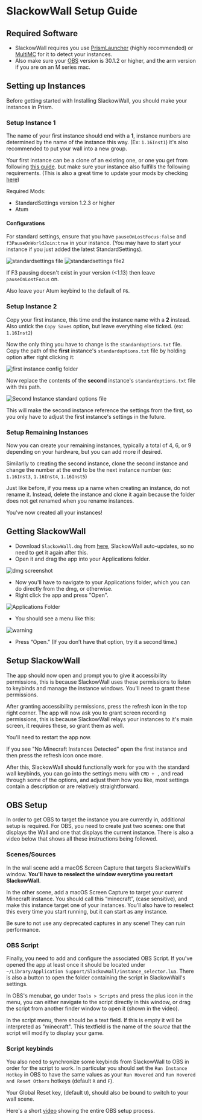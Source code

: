 # SlackowWall Setup Guide

## Required Software
- SlackowWall requires you use [PrismLauncher](https://prismlauncher.org) (highly recommended) or [MultiMC](https://multimc.org) for it to detect your instances.
- Also make sure your [OBS](https://obsproject.com/) version is 30.1.2 or higher, and the arm version if you are on an M series mac.

## Setting up Instances
Before getting started with Installing SlackowWall, you should make your instances in Prism.

### Setup Instance 1

The name of your first instance should end with a **1**, instance numbers are determined by the name of the instance this way. (Ex: `1.16Inst1`) it's also recommended to put your wall into a new group.

Your first instance can be a clone of an existing one, or one you get from following [this guide](https://www.youtube.com/watch?v=GomIeW5xdBM). but make sure your instance also fulfills the following requirements. (This is also a great time to update your mods by checking [here](https://mods.tildejustin.dev/))

Required Mods:
- StandardSettings version 1.2.3 or higher
- Atum

#### Configurations
For standard settings, ensure that you have `pauseOnLostFocus:false` and `f3PauseOnWorldJoin:true` in your instance. (You may have to start your instance if you just added the latest StandardSettings).

![standardsettings file](images/standard1.png)
![standardsettings file2](images/standard2.png)

If F3 pausing doesn't exist in your version (<1.13) then leave `pauseOnLostFocus` on.

Also leave your Atum keybind to the default of `F6`.

### Setup Instance 2
Copy your first instance, this time end the instance name with a **2** instead. Also untick the `Copy Saves` option, but leave everything else ticked. (ex: `1.16Inst2`)

Now the only thing you have to change is the `standardoptions.txt` file. Copy the path of the **first** instance's `standardoptions.txt` file by holding option after right clicking it:

![first instance config folder](images/copyPath.png)

Now replace the contents of the **second** instance's `standardoptions.txt` file with this path.

![Second Instance standard options file](images/inst2standard.png)

This will make the second instance reference the settings from the first, so you only have to adjust the first instance's settings in the future.

### Setup Remaining Instances
Now you can create your remaining instances, typically a total of 4, 6, or 9 depending on your hardware, but you can add more if desired.

Similarlly to creating the second instance, clone the second instance and change the number at the end to be the next instance number (ex: `1.16Inst3`, `1.16Inst4`, `1.16Inst5`)

Just like before, if you mess up a name when creating an instance, do not rename it. Instead, delete the instance and clone it again because the folder does not get renamed when you rename instances.

You've now created all your instances!

## Getting SlackowWall
- Download `SlackowWall.dmg` from [here](https://github.com/Slackow/SlackowWall/releases/latest/), SlackowWall auto-updates, so no need to get it again after this.
- Open it and drag the app into your Applications folder.

![dmg screenshot](images/dmg.png)

- Now you'll have to navigate to your Applications folder, which you can do directly from the dmg, or otherwise.
- Right click the app and press "Open".

![Applications Folder](images/openSlackowWall.png)

- You should see a menu like this:

![warning](images/SlackowWallWarning.png)

- Press “Open.” (If you don’t have that option, try it a second time.)

## Setup SlackowWall

The app should now open and prompt you to give it accessibility permissions, this is because SlackowWall uses these permissions to listen to keybinds and manage the instance windows. You'll need to grant these permissions.

After granting accessibility permissions, press the refresh icon in the top right corner. The app will now ask you to grant screen recording permissions, this is because SlackowWall relays your instances to it's main screen, it requires these, so grant them as well.

You'll need to restart the app now.

If you see "No Minecraft Instances Detected" open the first instance and then press the refresh icon once more.

After this, SlackowWall should functionally work for you with the standard wall keybinds, you can go into the settings menu with `CMD + ,` and read through some of the options, and adjust them how you like, most settings contain a description or are relatively straightforward.

## OBS Setup

In order to get OBS to target the instance you are currently in, additional setup is required.
For OBS, you need to create just two scenes: one that displays the Wall and one that displays the current instance. There is also a video below that shows all these instructions being followed.

### Scenes/Sources

In the wall scene add a macOS Screen Capture that targets SlackowWall's window. **You'll have to reselect the window everytime you restart SlackowWall**.

In the other scene, add a macOS Screen Capture to target your current Minecraft instance. You should call this “minecraft”, (case sensitive), and make this instance target one of your instances. You’ll also have to reselect this every time you start running, but it can start as any instance.

Be sure to not use any deprecated captures in any scene! They can ruin performance.

### OBS Script

Finally, you need to add and configure the associated OBS Script. If you've opened the app at least once it should be located under `~/Library/Application Support/SlackowWall/instance_selector.lua`. There is also a button to open the folder containing the script in SlackowWall's settings.


In OBS's menubar, go under `Tools > Scripts` and press the plus icon in the menu, you can either navigate to the script directly in this window, or drag the script from another finder window to open it (shown in the video).

In the script menu, there should be a text field. If this is empty it will be interpreted as "minecraft". This textfield is the name of the *source* that the script will modify to display your game.

### Script keybinds

You also need to synchronize some keybinds from SlackowWall to OBS in order for the script to work. In particular you should set the `Run Instance Hotkey` in OBS to have the same values as your `Run Hovered` and `Run Hovered and Reset Others` hotkeys (default `R` and `F`).

Your Global Reset key, (default `U`), should also be bound to switch to your wall scene.

Here's a short [video]() showing the entire OBS setup process.

